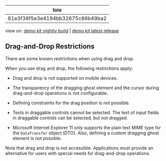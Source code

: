 <!-- loio81e3f38f5e3e4194bb32675c86b49ba2 -->

| loio |
| -----|
| 81e3f38f5e3e4194bb32675c86b49ba2 |

<div id="loio">

view on: [demo kit nightly build](https://openui5nightly.hana.ondemand.com/#/topic/81e3f38f5e3e4194bb32675c86b49ba2) | [demo kit latest release](https://openui5.hana.ondemand.com/#/topic/81e3f38f5e3e4194bb32675c86b49ba2)</div>

## Drag-and-Drop Restrictions

There are some known restrictions when using drag and drop.

When you use drag and drop, the following restrictions apply:

-   Drag and drop is not supported on mobile devices.

-   The transparency of the dragging ghost element and the cursor during drag-and-drop operations is not configurable.

-   Defining constraints for the drag position is not possible.

-   Texts in draggable controls cannot be selected. The text of input fields in draggable controls can be selected, but not dragged.

-   Microsoft Internet Explorer 11 only supports the plain text MIME type for the `DataTransfer` object \(DTO\). Also, defining a custom dragging ghost element is not possible.


Note that drag and drop is not accessible. Applications must provide an alternative for users with special needs for drag-and-drop operations.

